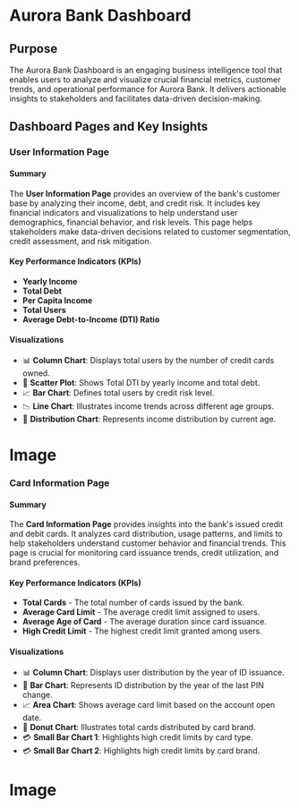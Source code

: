 # Aurora Bank Dashboard

## Purpose
The Aurora Bank Dashboard is an engaging business intelligence tool that enables users to analyze and visualize crucial financial metrics, customer trends, and operational performance for Aurora Bank. It delivers actionable insights to stakeholders and facilitates data-driven decision-making.

## Dashboard Pages and Key Insights

### User Information Page

#### Summary
The **User Information Page** provides an overview of the bank's customer base by analyzing their income, debt, and credit risk. It includes key financial indicators and visualizations to help understand user demographics, financial behavior, and risk levels. This page helps stakeholders make data-driven decisions related to customer segmentation, credit assessment, and risk mitigation.

#### Key Performance Indicators (KPIs)
- **Yearly Income**
- **Total Debt**
- **Per Capita Income**
- **Total Users**
- **Average Debt-to-Income (DTI) Ratio**

#### Visualizations
- 📊 **Column Chart**: Displays total users by the number of credit cards owned.
- 🔵 **Scatter Plot**: Shows Total DTI by yearly income and total debt.
- 📈 **Bar Chart**: Defines total users by credit risk level.
- 📉 **Line Chart**: Illustrates income trends across different age groups.
- 🏦 **Distribution Chart**: Represents income distribution by current age.

# Image

### Card Information Page

#### Summary
The **Card Information Page** provides insights into the bank's issued credit and debit cards. It analyzes card distribution, usage patterns, and limits to help stakeholders understand customer behavior and financial trends. This page is crucial for monitoring card issuance trends, credit utilization, and brand preferences.

#### Key Performance Indicators (KPIs)
- **Total Cards** - The total number of cards issued by the bank.
- **Average Card Limit** - The average credit limit assigned to users.
- **Average Age of Card** - The average duration since card issuance.
- **High Credit Limit** - The highest credit limit granted among users.

#### Visualizations
- 📊 **Column Chart**: Displays user distribution by the year of ID issuance.
- 🏦 **Bar Chart**: Represents ID distribution by the year of the last PIN change.
- 📈 **Area Chart**: Shows average card limit based on the account open date.
- 🍩 **Donut Chart**: Illustrates total cards distributed by card brand.
- 💳 **Small Bar Chart 1**: Highlights high credit limits by card type.
- 💳 **Small Bar Chart 2**: Highlights high credit limits by card brand.

# Image


